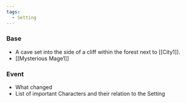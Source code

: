```yaml
---
tags:
  - Setting
---
```

### Base
- A cave set into the side of a cliff within the forest next to [[City1]].  
- [[Mysterious Mage1]]
### Event 
- What changed
- List of important Characters and their relation to the Setting